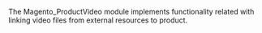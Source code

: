 The Magento_ProductVideo module implements functionality related with linking video files from external resources to product.
